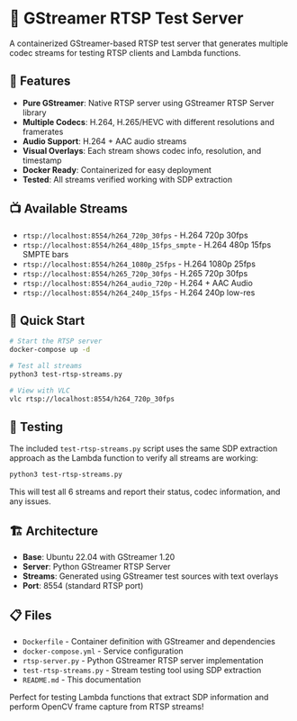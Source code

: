 # 🎥 GStreamer RTSP Test Server

A containerized GStreamer-based RTSP test server that generates multiple codec streams for testing RTSP clients and Lambda functions.

## 🎯 **Features**

- **Pure GStreamer**: Native RTSP server using GStreamer RTSP Server library
- **Multiple Codecs**: H.264, H.265/HEVC with different resolutions and framerates
- **Audio Support**: H.264 + AAC audio streams
- **Visual Overlays**: Each stream shows codec info, resolution, and timestamp
- **Docker Ready**: Containerized for easy deployment
- **Tested**: All streams verified working with SDP extraction

## 📺 **Available Streams**

- `rtsp://localhost:8554/h264_720p_30fps` - H.264 720p 30fps
- `rtsp://localhost:8554/h264_480p_15fps_smpte` - H.264 480p 15fps SMPTE bars
- `rtsp://localhost:8554/h264_1080p_25fps` - H.264 1080p 25fps
- `rtsp://localhost:8554/h265_720p_30fps` - H.265 720p 30fps
- `rtsp://localhost:8554/h264_audio_720p` - H.264 + AAC Audio
- `rtsp://localhost:8554/h264_240p_15fps` - H.264 240p low-res

## 🚀 **Quick Start**

```bash
# Start the RTSP server
docker-compose up -d

# Test all streams
python3 test-rtsp-streams.py

# View with VLC
vlc rtsp://localhost:8554/h264_720p_30fps
```

## 🧪 **Testing**

The included `test-rtsp-streams.py` script uses the same SDP extraction approach as the Lambda function to verify all streams are working:

```bash
python3 test-rtsp-streams.py
```

This will test all 6 streams and report their status, codec information, and any issues.

## 🏗️ **Architecture**

- **Base**: Ubuntu 22.04 with GStreamer 1.20
- **Server**: Python GStreamer RTSP Server
- **Streams**: Generated using GStreamer test sources with text overlays
- **Port**: 8554 (standard RTSP port)

## 📋 **Files**

- `Dockerfile` - Container definition with GStreamer and dependencies
- `docker-compose.yml` - Service configuration
- `rtsp-server.py` - Python GStreamer RTSP server implementation
- `test-rtsp-streams.py` - Stream testing tool using SDP extraction
- `README.md` - This documentation

Perfect for testing Lambda functions that extract SDP information and perform OpenCV frame capture from RTSP streams!
